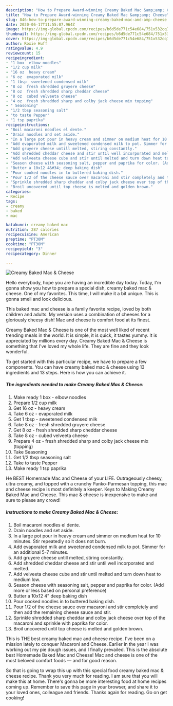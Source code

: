 ```yaml
---
description: "How to Prepare Award-winning Creamy Baked Mac &amp;amp; Cheese"
title: "How to Prepare Award-winning Creamy Baked Mac &amp;amp; Cheese"
slug: 846-how-to-prepare-award-winning-creamy-baked-mac-and-amp-cheese
date: 2020-06-17T11:55:07.964Z
image: https://img-global.cpcdn.com/recipes/b6d5de771c54e684/751x532cq70/creamy-baked-mac-cheese-recipe-main-photo.jpg
thumbnail: https://img-global.cpcdn.com/recipes/b6d5de771c54e684/751x532cq70/creamy-baked-mac-cheese-recipe-main-photo.jpg
cover: https://img-global.cpcdn.com/recipes/b6d5de771c54e684/751x532cq70/creamy-baked-mac-cheese-recipe-main-photo.jpg
author: Roxie Huff
ratingvalue: 4.9
reviewcount: 15
recipeingredient:
- "1 box  elbow noodles"
- "1/2 cup milk"
- "16 oz  heavy cream"
- "6 oz  evaporated milk"
- "1 tbsp  sweetened condensed milk"
- "8 oz  fresh shredded gruyere cheese"
- "8 oz  fresh shredded sharp cheddar cheese"
- "8 oz  cubed velveeta cheese"
- "4 oz  fresh shredded sharp and colby jack cheese mix topping"
- " Seasoning"
- "1/2 tbsp seasoning salt"
- "to taste Pepper"
- "1 tsp paprika"
recipeinstructions:
- "Boil macaroni noodles el dente."
- "Drain noodles and set aside."
- "In a large pot pour in heavy cream and simmer on medium heat for 10 minutes. Stir repeatedly so it does not burn."
- "Add evaporated milk and sweetened condensed milk to pot. Simmer for an additional 5-7 minutes."
- "Add gruyere cheese untill melted, stiring constantly."
- "Add shredded cheddar cheese and stir until well incorporated and melted."
- "Add velveeta cheese cube and stir until melted and turn down heat to medium low."
- "Season cheese with seasoning salt, pepper and paprika for color. (Add more or less based on personal preference)"
- "Butter a 10x12 4&#34; deep baking dish"
- "Pour cooked noodles in to buttered baking dish."
- "Pour 1/2 of the cheese sauce over macaroni and stir completely and then add the remaining cheese sauce and stir."
- "Sprinkle shredded sharp cheddar and colby jack cheese over top of the macaroni and sprinkle with paprika for color."
- "Broil uncovered until top cheese is melted and golden brown."
categories:
- Recipe
tags:
- creamy
- baked
- mac

katakunci: creamy baked mac 
nutrition: 287 calories
recipecuisine: American
preptime: "PT30M"
cooktime: "PT30M"
recipeyield: "3"
recipecategory: Dinner

---
```



![Creamy Baked Mac &amp; Cheese](https://img-global.cpcdn.com/recipes/b6d5de771c54e684/751x532cq70/creamy-baked-mac-cheese-recipe-main-photo.jpg)

Hello everybody, hope you are having an incredible day today. Today, I'm gonna show you how to prepare a special dish, creamy baked mac &amp; cheese. One of my favorites. This time, I will make it a bit unique. This is gonna smell and look delicious.

This baked mac and cheese is a family favorite recipe, loved by both children and adults. My version uses a combination of cheeses for a gloriously cheesy dish! Mac and cheese is comfort food at its finest.

Creamy Baked Mac &amp; Cheese is one of the most well liked of recent trending meals in the world. It is simple, it is quick, it tastes yummy. It is appreciated by millions every day. Creamy Baked Mac &amp; Cheese is something that I've loved my whole life. They are fine and they look wonderful.


To get started with this particular recipe, we have to prepare a few components. You can have creamy baked mac &amp; cheese using 13 ingredients and 13 steps. Here is how you can achieve it.

<!--inarticleads1-->

##### The ingredients needed to make Creamy Baked Mac &amp; Cheese:

1. Make ready 1 box - elbow noodles
1. Prepare 1/2 cup milk
1. Get 16 oz - heavy cream
1. Take 6 oz - evaporated milk
1. Get 1 tbsp - sweetened condensed milk
1. Take 8 oz - fresh shredded gruyere cheese
1. Get 8 oz - fresh shredded sharp cheddar cheese
1. Take 8 oz - cubed velveeta cheese
1. Prepare 4 oz - fresh shredded sharp and colby jack cheese mix (topping)
1. Take  Seasoning
1. Get 1/2 tbsp seasoning salt
1. Take to taste Pepper
1. Make ready 1 tsp paprika


He BEST Homemade Mac and Cheese of your LIFE. Outrageously cheesy, ultra creamy, and topped with a crunchy Panko-Parmesan topping, this mac and cheese recipe is most definitely a keeper. Keys to Making Creamy Baked Mac and Cheese. This mac &amp; cheese is inexpensive to make and sure to please any crowd! 

<!--inarticleads2-->

##### Instructions to make Creamy Baked Mac &amp; Cheese:

1. Boil macaroni noodles el dente.
1. Drain noodles and set aside.
1. In a large pot pour in heavy cream and simmer on medium heat for 10 minutes. Stir repeatedly so it does not burn.
1. Add evaporated milk and sweetened condensed milk to pot. Simmer for an additional 5-7 minutes.
1. Add gruyere cheese untill melted, stiring constantly.
1. Add shredded cheddar cheese and stir until well incorporated and melted.
1. Add velveeta cheese cube and stir until melted and turn down heat to medium low.
1. Season cheese with seasoning salt, pepper and paprika for color. (Add more or less based on personal preference)
1. Butter a 10x12 4&#34; deep baking dish
1. Pour cooked noodles in to buttered baking dish.
1. Pour 1/2 of the cheese sauce over macaroni and stir completely and then add the remaining cheese sauce and stir.
1. Sprinkle shredded sharp cheddar and colby jack cheese over top of the macaroni and sprinkle with paprika for color.
1. Broil uncovered until top cheese is melted and golden brown.


This is THE best creamy baked mac and cheese recipe. I&#39;ve been on a mission lately to conquer Macaroni and Cheese. Earlier in the year I was working out my pie dough issues, and I finally prevailed. This is the absolute best Homemade Baked Mac and Cheese! Mac and cheese is one of the most beloved comfort foods — and for good reason. 

So that is going to wrap this up with this special food creamy baked mac &amp; cheese recipe. Thank you very much for reading. I am sure that you will make this at home. There's gonna be more interesting food at home recipes coming up. Remember to save this page in your browser, and share it to your loved ones, colleague and friends. Thanks again for reading. Go on get cooking!
